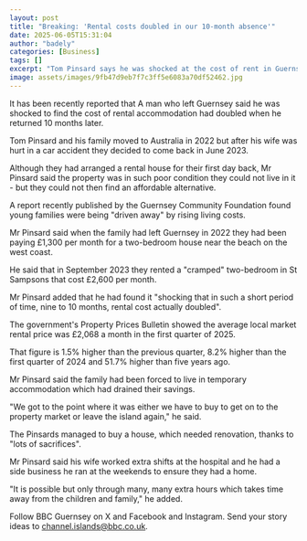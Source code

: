 ```yaml
---
layout: post
title: "Breaking: 'Rental costs doubled in our 10-month absence'"
date: 2025-06-05T15:31:04
author: "badely"
categories: [Business]
tags: []
excerpt: "Tom Pinsard says he was shocked at the cost of rent in Guernsey after he returned from Australia."
image: assets/images/9fb47d9eb7f7c3ff5e6083a70df52462.jpg
---
```


It has been recently reported that A man who left Guernsey said he was shocked to find the cost of rental accommodation had doubled when he returned 10 months later.

Tom Pinsard and his family moved to Australia in 2022 but after his wife was hurt in a car accident they decided to come back in June 2023.

Although they had arranged a rental house for their first day back, Mr Pinsard said the property was in such poor condition they could not live in it - but they could not then find an affordable alternative.

A report recently published by the Guernsey Community Foundation found young families were being "driven away" by rising living costs.

Mr Pinsard said when the family had left Guernsey in 2022 they had been paying £1,300 per month for a two-bedroom house near the beach on the west coast.

He said that in September 2023 they rented a "cramped" two-bedroom in St Sampsons that cost £2,600 per month.

Mr Pinsard added that he had found it "shocking that in such a short period of time, nine to 10 months, rental cost actually doubled".

The government's Property Prices Bulletin showed the average local market rental price was £2,068 a month in the first quarter of 2025.

That figure is 1.5% higher than the previous quarter, 8.2% higher than the first quarter of 2024 and 51.7% higher than five years ago.

Mr Pinsard said the family had been forced to live in temporary accommodation which had drained their savings.

"We got to the point where it was either we have to buy to get on to the property market or leave the island again," he said.

The Pinsards managed to buy a house, which needed renovation, thanks to "lots of sacrifices".

Mr Pinsard said his wife worked extra shifts at the hospital and he had a side business he ran at the weekends to ensure they had a home.

"It is possible but only through many, many extra hours which takes time away from the children and family," he added.

Follow BBC Guernsey on X and Facebook and Instagram. Send your story ideas to channel.islands@bbc.co.uk.

